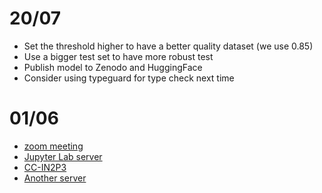 # 20/07

- Set the threshold higher to have a better quality dataset (we use 0.85)
- Use a bigger test set to have more robust test
- Publish model to Zenodo and HuggingFace
- Consider using typeguard for type check next time

# 01/06

- [zoom meeting](https://cnrs.zoom.us/j/94569285893?pwd=OG83YVFzL1FRUVhTOURsdTg4NC9Ddz09)
- [Jupyter Lab server](https://jha-tools.huma-num.fr/)
- [CC-IN2P3](https://r-tools.huma-num.fr/)
- [Another server](https://id.cc.in2p3.fr/)
